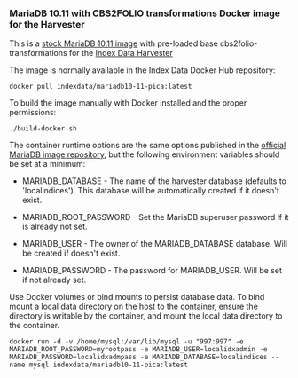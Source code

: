 ### MariaDB 10.11 with CBS2FOLIO transformations Docker image for the Harvester

This is a [stock MariaDB 10.11 image](https://hub.docker.com/_/mariadb) with pre-loaded
base cbs2folio-transformations for the [Index Data Harvester](https://github.com/indexdata/localindices) 


The image is normally available in the Index Data Docker Hub repository: 

```
docker pull indexdata/mariadb10-11-pica:latest
```

To build the image manually with Docker installed and the proper permissions:

```
./build-docker.sh
```

The container runtime options are the same options published in the [official 
MariaDB image repository](https://hub.docker.com/_/mariadb), but the following environment
variables should be set at a minimum: 

* MARIADB_DATABASE - The name of the harvester database (defaults to 'localindices').  This database
will be automatically created if it doesn't exist.

* MARIADB_ROOT_PASSWORD - Set the MariaDB superuser password if it is already not set.

* MARIADB_USER - The owner of the MARIADB_DATABASE database. Will be created if doesn't exist.

* MARIADB_PASSWORD - The password for MARIADB_USER. Will be set if not already set.


Use Docker volumes or bind mounts to persist database data.  To bind mount a
local data directory on the host to the container, ensure the directory is writable by the container,
and mount the local data directory to the container.


```
docker run -d -v /home/mysql:/var/lib/mysql -u "997:997" -e MARIADB_ROOT_PASSWORD=myrootpass -e MARIADB_USER=localidxadmin -e MARIADB_PASSWORD=localidxadmpass -e MARIADB_DATABASE=localindices --name mysql indexdata/mariadb10-11-pica:latest 
```

 
